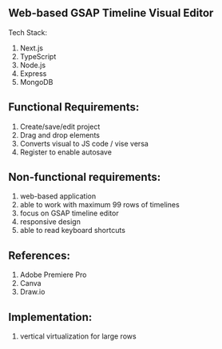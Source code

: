 ## Web-based GSAP Timeline Visual Editor
Tech Stack:
1. Next.js
2. TypeScript
3. Node.js
4. Express
5. MongoDB

## Functional Requirements:
1. Create/save/edit project
2. Drag and drop elements
3. Converts visual to JS code / vise versa
4. Register to enable autosave

## Non-functional requirements:
1. web-based application
2. able to work with maximum 99 rows of timelines
3. focus on GSAP timeline editor
4. responsive design
5. able to read keyboard shortcuts

## References:
1. Adobe Premiere Pro
2. Canva
3. Draw.io

## Implementation:
1. vertical virtualization for large rows
